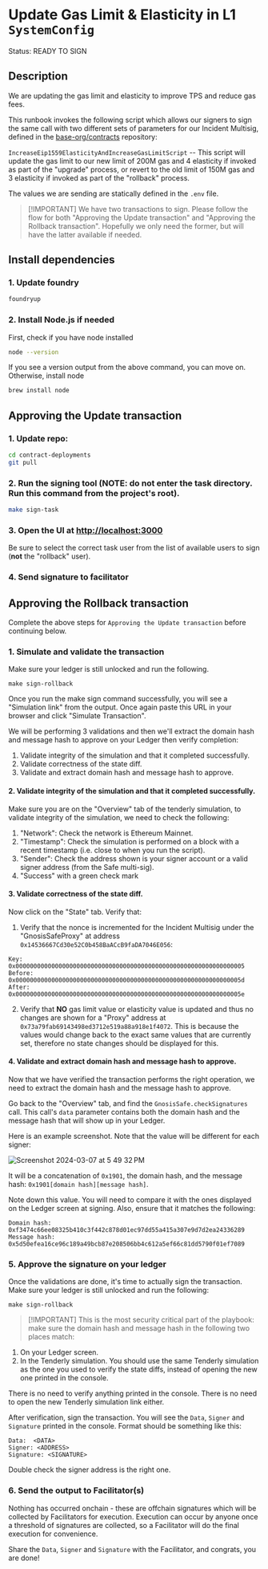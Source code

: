 # Update Gas Limit & Elasticity in L1 `SystemConfig`

Status: READY TO SIGN

## Description

We are updating the gas limit and elasticity to improve TPS and reduce gas fees.

This runbook invokes the following script which allows our signers to sign the same call with two different sets of parameters for our Incident Multisig, defined in the [base-org/contracts](https://github.com/base/contracts) repository:

`IncreaseEip1559ElasticityAndIncreaseGasLimitScript` -- This script will update the gas limit to our new limit of 200M gas and 4 elasticity if invoked as part of the "upgrade" process, or revert to the old limit of 150M gas and 3 elasticity if invoked as part of the "rollback" process.

The values we are sending are statically defined in the `.env` file.

> [!IMPORTANT] We have two transactions to sign. Please follow
> the flow for both "Approving the Update transaction" and
> "Approving the Rollback transaction". Hopefully we only need
> the former, but will have the latter available if needed.

## Install dependencies

### 1. Update foundry

```bash
foundryup
```

### 2. Install Node.js if needed

First, check if you have node installed

```bash
node --version
```

If you see a version output from the above command, you can move on. Otherwise, install node

```bash
brew install node
```

## Approving the Update transaction

### 1. Update repo:

```bash
cd contract-deployments
git pull
```

### 2. Run the signing tool (NOTE: do not enter the task directory. Run this command from the project's root).

```bash
make sign-task
```

### 3. Open the UI at [http://localhost:3000](http://localhost:3000)

Be sure to select the correct task user from the list of available users to sign (**not** the "rollback" user).

### 4. Send signature to facilitator

## Approving the Rollback transaction

Complete the above steps for `Approving the Update transaction` before continuing below.

### 1. Simulate and validate the transaction

Make sure your ledger is still unlocked and run the following.

```shell
make sign-rollback
```

Once you run the make sign command successfully, you will see a "Simulation link" from the output. Once again paste this URL in your browser and click "Simulate Transaction".

We will be performing 3 validations and then we'll extract the domain hash and
message hash to approve on your Ledger then verify completion:

1. Validate integrity of the simulation and that it completed successfully.
2. Validate correctness of the state diff.
3. Validate and extract domain hash and message hash to approve.

#### 2. Validate integrity of the simulation and that it completed successfully.

Make sure you are on the "Overview" tab of the tenderly simulation, to
validate integrity of the simulation, we need to check the following:

1. "Network": Check the network is Ethereum Mainnet.
2. "Timestamp": Check the simulation is performed on a block with a
   recent timestamp (i.e. close to when you run the script).
3. "Sender": Check the address shown is your signer account or a valid signer address (from the Safe multi-sig).
4. "Success" with a green check mark

#### 3. Validate correctness of the state diff.

Now click on the "State" tab. Verify that:

1. Verify that the nonce is incremented for the Incident Multisig under the "GnosisSafeProxy" at address `0x14536667Cd30e52C0b458BaACcB9faDA7046E056`:

```
Key: 0x0000000000000000000000000000000000000000000000000000000000000005
Before: 0x000000000000000000000000000000000000000000000000000000000000005d
After: 0x000000000000000000000000000000000000000000000000000000000000005e
```

2. Verify that **NO** gas limit value or elasticity value is updated and thus no changes are shown for a "Proxy" address at `0x73a79fab69143498ed3712e519a88a918e1f4072`. This is because the values would change back to the exact same values that are currently set, therefore no state changes should be displayed for this.

#### 4. Validate and extract domain hash and message hash to approve.

Now that we have verified the transaction performs the right
operation, we need to extract the domain hash and the message hash to
approve.

Go back to the "Overview" tab, and find the
`GnosisSafe.checkSignatures` call. This call's `data` parameter
contains both the domain hash and the message hash that will show up
in your Ledger.

Here is an example screenshot. Note that the value will be
different for each signer:

![Screenshot 2024-03-07 at 5 49 32 PM](https://github.com/base-org/contract-deployments/assets/84420280/b6b5817f-0d05-4862-b16a-4f7f5f18f036)

It will be a concatenation of `0x1901`, the domain hash, and the
message hash: `0x1901[domain hash][message hash]`.

Note down this value. You will need to compare it with the ones
displayed on the Ledger screen at signing. Also, ensure that it matches the following:

```
Domain hash: 0xf3474c66ee08325b410c3f442c878d01ec97dd55a415a307e9d7d2ea24336289
Message hash: 0x5d50efea16ce96c189a49bcb87e208506bb4c612a5ef66c81dd5790f01ef7089
```

### 5. Approve the signature on your ledger

Once the validations are done, it's time to actually sign the
transaction. Make sure your ledger is still unlocked and run the
following:

```shell
make sign-rollback
```

> [!IMPORTANT] This is the most security critical part of the
> playbook: make sure the domain hash and message hash in the
> following two places match:

1. On your Ledger screen.
2. In the Tenderly simulation. You should use the same Tenderly
   simulation as the one you used to verify the state diffs, instead
   of opening the new one printed in the console.

There is no need to verify anything printed in the console. There is
no need to open the new Tenderly simulation link either.

After verification, sign the transaction. You will see the `Data`,
`Signer` and `Signature` printed in the console. Format should be
something like this:

```
Data:  <DATA>
Signer: <ADDRESS>
Signature: <SIGNATURE>
```

Double check the signer address is the right one.

### 6. Send the output to Facilitator(s)

Nothing has occurred onchain - these are offchain signatures which
will be collected by Facilitators for execution. Execution can occur
by anyone once a threshold of signatures are collected, so a
Facilitator will do the final execution for convenience.

Share the `Data`, `Signer` and `Signature` with the Facilitator, and
congrats, you are done!
